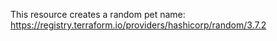 This resource creates a random pet name: https://registry.terraform.io/providers/hashicorp/random/3.7.2
